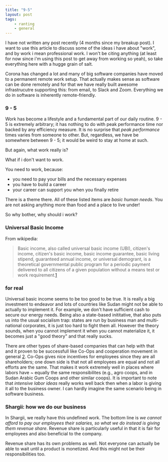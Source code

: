 ```yaml
---
title: "9-5"
layout: post
tags:
    - ranting
    - general
---
```


I have not written any post recently (4 months since my breakup post). I want to use this article to discuss some of the ideas i have about "work", and by work i mean professional work. I won't be citing anything (at least for now since i'm using this post to get away from working so yeah), so take everything here with a hugge grain of salt. 

Corona has changed a lot and many of big software companies have moved to a permanent remote work setup. That actually makes sense as software can be done remotely and for that we have really built awesome infrastrucutre supporting this: from email, to Slack and Zoom. Everything we do in software is inherently remote-friendly. 


### 9 - 5

Work has become a lifestyle and a fundamental part of our daily routine. 9 - 5 is extremely arbitrary; it has nothing to do with peak performance time nor backed by any efficiency measure. It is no surprise that _peak performance_ times varies from someone to other. But, regardless, we have be somewhere between 9 - 5; it would be weird to stay at home at such.

But again, what work really is?

What if i don't want to work.

You need to work, because:

- you need to pay your bills and the necessary expenses
- you have to build a career
- your career can support you when you finally retire

There is a theme there. All of these listed items are _basic human needs_. You are not asking anything more than food and a place to live under!

So why bother, why should i work?

### Universal Basic Income


From wikipedia:

>Basic income, also called universal basic income (UBI), citizen's income, citizen's basic income, basic income guarantee, basic living stipend, guaranteed annual income, or universal demogrant, is a theoretical governmental public program for a periodic payment delivered to all citizens of a given population without a means test or work requirement.[1]

### for real

Universal basic income seems to be too good to be true. It is really a big investment to endeavor and lots of countries like Sudan might not be able to actually to implement it. For example, we don't have sufficient cash to secure our energy needs. Being also a state-based inititative, that also puts us into the usual socialism trap: states are run by business man and multi-national corporates, it is just too hard to fight them all. However the theory sounds, when you cannot implement it when you cannot materialize it, it becomes just a "good theory" and that really sucks.

There are other types of share-based companies that can help with that and it proven to be successfull like Co-Ops and cooperation movement in general [2]. Co-Ops gives nice incentives for employees since they are all shareholders; one down side is that not all employees are equal and not all efforts are the same. That makes it work extremely well in places where labors have ~ equally the same responsibilites (e.g., agro coops, and in Sudan Arabic Gum Coops and other similar coops). It is important to note that *intensive labor ideas* really works well back then when a labor is giving it all to the business owner. I can hardly imagine the same scenario being in software business.


### Shargii: how we do our business

In Shargii, we really have this undefined work. The bottom line is *we cannot afford to pay our employees their salaries, so what we do instead is giving them revenue share*. Revenue share is particularly useful in that it is fair for employees and also beneficial to the company. 

Revenue share has its own problems as well. Not everyone can actually be able to wait until a product is monetized. And this might not be their responsibilities too. 


[1]: https://en.wikipedia.org/wiki/Basic_income#:~:text=Basic%20income%2C%20also%20called%20universal,a%20given%20population%20without%20a

[2]: https://en.wikipedia.org/wiki/History_of_the_cooperative_movement